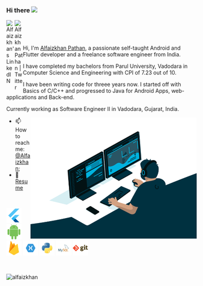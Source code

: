 ### Hi there <img src="https://media.giphy.com/media/hvRJCLFzcasrR4ia7z/giphy.gif" width="28px">

<a href="https://www.linkedin.com/in/alfaizkhan/">
  <img align="left" alt="Alfaizkhan's LinkedIN" width="22px" src="https://raw.githubusercontent.com/peterthehan/peterthehan/master/assets/linkedin.svg" />
</a>

<a href="https://twitter.com/i_m_alfaizkhan">
  <img align="left" alt="Alfaizkhan Pathan | Twitter" width="22px" src="https://raw.githubusercontent.com/peterthehan/peterthehan/master/assets/twitter.svg" />
</a>

<br/>
<br/>
<br/>

Hi, I'm [Alfaizkhan Pathan](alfaizkhan.github.io), a passionate self-taught Android and Flutter developer and a freelance software engineer from India. 

I have completed my bachelors from Parul University, Vadodara in Computer Science and Engineering with CPI of 7.23 out of 10.

I have been writing code for threee years now. I started off with Basics of C/C++ and progressed to Java for Android Apps, web-applications and Back-end.

Currently working as Software Engineer II in Vadodara, Gujarat, India.

<img align="right" alt="GIF" src="https://raw.githubusercontent.com/Alfaizkhan/Alfaizkhan/main/code.gif?raw=true" width="440" height="320" />

- 📫 How to reach me: [@Alfaizkhan](https://www.linkedin.com/in/alfaizkhan/);
- 📝 [Resume]()

<br/>

<code><img height="40" src="https://raw.githubusercontent.com/github/explore/80688e429a7d4ef2fca1e82350fe8e3517d3494d/topics/flutter/flutter.png"></code>
<code><img height="40" src="https://raw.githubusercontent.com/github/explore/80688e429a7d4ef2fca1e82350fe8e3517d3494d/topics/android/android.png"></code>
<code><img height="40" src="https://raw.githubusercontent.com/github/explore/80688e429a7d4ef2fca1e82350fe8e3517d3494d/topics/firebase/firebase.png"></code>
<code><img height="40" src="https://raw.githubusercontent.com/github/explore/80688e429a7d4ef2fca1e82350fe8e3517d3494d/topics/xamarin/xamarin.png"></code>
<code><img height="40" src="https://raw.githubusercontent.com/github/explore/80688e429a7d4ef2fca1e82350fe8e3517d3494d/topics/python/python.png"></code>
<code><img height="40" src="https://raw.githubusercontent.com/github/explore/80688e429a7d4ef2fca1e82350fe8e3517d3494d/topics/mysql/mysql.png"></code>
<code><img height="40" src="https://raw.githubusercontent.com/github/explore/80688e429a7d4ef2fca1e82350fe8e3517d3494d/topics/git/git.png"></code>

<br/>

<p align="left"> <img src="https://github-readme-stats.vercel.app/api?username=alfaizkhan&show_icons=true&theme=gotham" alt="alfaizkhan" />
